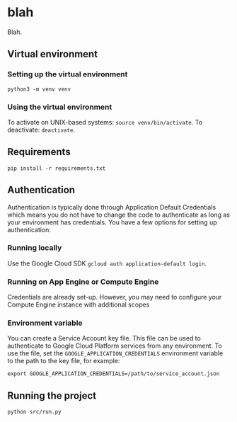 # blah
Blah.


## Virtual environment

### Setting up the virtual environment

`python3 -m venv venv`

### Using the virtual environment

To activate on UNIX-based systems: `source venv/bin/activate`.
To deactivate: `deactivate`.

## Requirements

`pip install -r requirements.txt`


## Authentication

Authentication is typically done through Application Default Credentials
which means you do not have to change the code to authenticate as long as
your environment has credentials. You have a few options for setting up
authentication:

### Running locally
Use the Google Cloud SDK `gcloud auth application-default login`.

### Running on App Engine or Compute Engine
Credentials are already set-up. However, you may need to configure your Compute Engine instance with additional scopes

### Environment variable

You can create a Service Account key file. This file can be used to authenticate to Google Cloud Platform services from any environment. To use the file, set the ``GOOGLE_APPLICATION_CREDENTIALS`` environment variable to the path to the key file, for example: 

`export GOOGLE_APPLICATION_CREDENTIALS=/path/to/service_account.json`


## Running the project

`python src/run.py`
